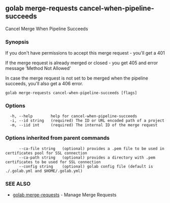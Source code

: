 ## golab merge-requests cancel-when-pipeline-succeeds

Cancel Merge When Pipeline Succeeds

### Synopsis


If you don't have permissions to accept this merge request - you'll get a 401

If the merge request is already merged or closed - you get 405 and error message 'Method Not Allowed'

In case the merge request is not set to be merged when the pipeline succeeds, you'll also get a 406 error.

```
golab merge-requests cancel-when-pipeline-succeeds [flags]
```

### Options

```
  -h, --help        help for cancel-when-pipeline-succeeds
  -i, --id string   (required) The ID or URL encoded path of a project
  -m, --iid int     (required) The internal ID of the merge request
```

### Options inherited from parent commands

```
      --ca-file string   (optional) provides a .pem file to be used in certificates pool for SSL connection
      --ca-path string   (optional) provides a directory with .pem certificates to be used for SSL connection
      --config string    (optional) golab config file (default is ./.golab.yml and $HOME/.golab.yml)
```

### SEE ALSO
* [golab merge-requests](golab_merge-requests.md)	 - Manage Merge Requests

